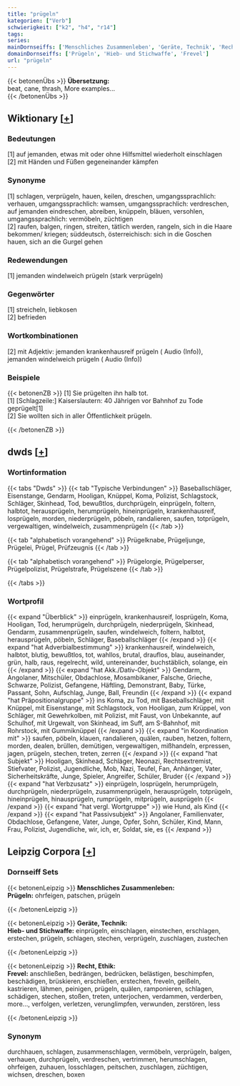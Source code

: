 ```yaml
---
title: "prügeln"
kategorien: ["Verb"]
schwierigkeit: ["k2", "h4", "r14"]
tags:
series:
mainDornseiffs: ['Menschliches Zusammenleben', 'Geräte, Technik', 'Recht, Ethik']
domainDornseiffs: ['Prügeln', 'Hieb- und Stichwaffe', 'Frevel']
url: "prügeln"
---
```


{{< betonenÜbs >}}
**Übersetzung:**  
beat, cane, thrash, More examples...  
{{< /betonenÜbs >}}

## Wiktionary [[+](https://de.wiktionary.org/wiki/prügeln)]

### Bedeutungen
[1] auf jemanden, etwas mit oder ohne Hilfsmittel wiederholt einschlagen  
[2] mit Händen und Füßen gegeneinander kämpfen  

### Synonyme
[1] schlagen, verprügeln, hauen, keilen, dreschen, umgangssprachlich: verhauen, umgangssprachlich: wamsen, umgangssprachlich: verdreschen, auf jemanden eindreschen, abreiben, knüppeln, bläuen, versohlen, umgangssprachlich: vermöbeln, züchtigen  
[2] raufen, balgen, ringen, streiten, tätlich werden, rangeln, sich in die Haare bekommen/ kriegen; süddeutsch, österreichisch: sich in die Goschen hauen, sich an die Gurgel gehen  

### Redewendungen
[1] jemanden windelweich prügeln (stark verprügeln)  

### Gegenwörter
[1] streicheln, liebkosen  
[2] befrieden  

### Wortkombinationen
[2] mit Adjektiv: jemanden krankenhausreif prügeln ( Audio (Info)), jemanden windelweich prügeln ( Audio (Info))  

### Beispiele
{{< betonenZB >}}
[1] Sie prügelten ihn halb tot.  
[1] [Schlagzeile:] Kaiserslautern: 40 Jährigen vor Bahnhof zu Tode geprügelt[1]  
[2] Sie wollten sich in aller Öffentlichkeit prügeln.  

{{< /betonenZB >}}


## dwds [[+](https://www.dwds.de/wb/prügeln)]

### Wortinformation
{{< tabs "Dwds" >}}
{{< tab "Typische Verbindungen" >}}
Baseballschläger, Eisenstange, Gendarm, Hooligan, Knüppel, Koma, Polizist, Schlagstock, Schläger, Skinhead, Tod, bewußtlos, durchprügeln, einprügeln, foltern, halbtot, herausprügeln, herumprügeln, hineinprügeln, krankenhausreif, losprügeln, morden, niederprügeln, pöbeln, randalieren, saufen, totprügeln, vergewaltigen, windelweich, zusammenprügeln
{{< /tab >}}

{{< tab "alphabetisch vorangehend" >}}
Prügelknabe, Prügeljunge, Prügelei, Prügel, Prüfzeugnis
{{< /tab >}}

{{< tab "alphabetisch vorangehend" >}}
Prügelorgie, Prügelperser, Prügelpolizist, Prügelstrafe, Prügelszene
{{< /tab >}}

{{< /tabs >}}

### Wortprofil
{{< expand "Überblick" >}} einprügeln, krankenhausreif, losprügeln, Koma, Hooligan, Tod, herumprügeln, durchprügeln, niederprügeln, Skinhead, Gendarm, zusammenprügeln, saufen, windelweich, foltern, halbtot, herausprügeln, pöbeln, Schläger, Baseballschläger {{< /expand >}}
{{< expand "hat Adverbialbestimmung" >}} krankenhausreif, windelweich, halbtot, blutig, bewußtlos, tot, wahllos, brutal, drauflos, blau, auseinander, grün, halb, raus, regelrecht, wild, untereinander, buchstäblich, solange, ein {{< /expand >}}
{{< expand "hat Akk./Dativ-Objekt" >}} Gendarm, Angolaner, Mitschüler, Obdachlose, Mosambikaner, Falsche, Grieche, Schwarze, Polizist, Gefangene, Häftling, Demonstrant, Baby, Türke, Passant, Sohn, Aufschlag, Junge, Ball, Freundin {{< /expand >}}
{{< expand "hat Präpositionalgruppe" >}} ins Koma, zu Tod, mit Baseballschläger, mit Knüppel, mit Eisenstange, mit Schlagstock, von Hooligan, zum Krüppel, von Schläger, mit Gewehrkolben, mit Polizist, mit Faust, von Unbekannte, auf Schulhof, mit Urgewalt, von Skinhead, im Suff, am S-Bahnhof, mit Rohrstock, mit Gummiknüppel {{< /expand >}}
{{< expand "in Koordination mit" >}} saufen, pöbeln, klauen, randalieren, quälen, rauben, hetzen, foltern, morden, dealen, brüllen, demütigen, vergewaltigen, mißhandeln, erpressen, jagen, prügeln, stechen, treten, zerren {{< /expand >}}
{{< expand "hat Subjekt" >}} Hooligan, Skinhead, Schläger, Neonazi, Rechtsextremist, Stiefvater, Polizist, Jugendliche, Mob, Nazi, Teufel, Fan, Anhänger, Vater, Sicherheitskräfte, Junge, Spieler, Angreifer, Schüler, Bruder {{< /expand >}}
{{< expand "hat Verbzusatz" >}} einprügeln, losprügeln, herumprügeln, durchprügeln, niederprügeln, zusammenprügeln, herausprügeln, totprügeln, hineinprügeln, hinausprügeln, rumprügeln, mitprügeln, ausprügeln {{< /expand >}}
{{< expand "hat vergl. Wortgruppe" >}} wie Hund, als Kind {{< /expand >}}
{{< expand "hat Passivsubjekt" >}} Angolaner, Familienvater, Obdachlose, Gefangene, Vater, Junge, Opfer, Sohn, Schüler, Kind, Mann, Frau, Polizist, Jugendliche, wir, ich, er, Soldat, sie, es {{< /expand >}}

## Leipzig Corpora [[+](https://corpora.uni-leipzig.de/en/res?word=prügeln&corpusId=deu_newscrawl-public_2018)]

### Dornseiff Sets
{{< betonenLeipzig >}}
**Menschliches Zusammenleben:**  
**Prügeln:** ohrfeigen, patschen, prügeln  

{{< /betonenLeipzig >}}


{{< betonenLeipzig >}}
**Geräte, Technik:**  
**Hieb- und Stichwaffe:** einprügeln, einschlagen, einstechen, erschlagen, erstechen, prügeln, schlagen, stechen, verprügeln, zuschlagen, zustechen  

{{< /betonenLeipzig >}}


{{< betonenLeipzig >}}
**Recht, Ethik:**  
**Frevel:** anschließen, bedrängen, bedrücken, belästigen, beschimpfen, beschädigen, brüskieren, erschießen, erstechen, freveln, geißeln, kastrieren, lähmen, peinigen, prügeln, quälen, ramponieren, schlagen, schädigen, stechen, stoßen, treten, unterjochen, verdammen, verderben, more..., verfolgen, verletzen, verunglimpfen, verwunden, zerstören, less  

{{< /betonenLeipzig >}}

### Synonym
durchhauen, schlagen, zusammenschlagen, vermöbeln, verprügeln, balgen, verhauen, durchprügeln, verdreschen, vertrimmen, herumschlagen, ohrfeigen, zuhauen, losschlagen, peitschen, zuschlagen, züchtigen, wichsen, dreschen, boxen

